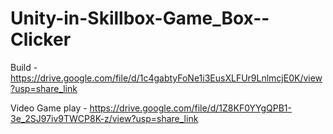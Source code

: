 # Unity-in-Skillbox-Game_Box--Clicker

Build - https://drive.google.com/file/d/1c4gabtyFoNe1i3EusXLFUr9LnlmcjE0K/view?usp=share_link


Video Game play - https://drive.google.com/file/d/1Z8KF0YYgQPB1-3e_2SJ97iv9TWCP8K-z/view?usp=share_link
